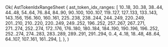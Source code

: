 Ok(
    AstTokenIdxRangeSheet {
        ast_token_idx_ranges: [
            10..18,
            30..38,
            38..44,
            44..48,
            54..64,
            76..84,
            84..90,
            90..100,
            100..107,
            119..127,
            127..133,
            133..143,
            143..156,
            156..160,
            160..161,
            225..238,
            238..244,
            244..249,
            220..249,
            201..210,
            210..220,
            220..249,
            249..252,
            196..252,
            257..267,
            267..271,
            271..274,
            252..274,
            172..176,
            176..180,
            180..184,
            184..190,
            190..196,
            196..252,
            252..274,
            274..283,
            283..289,
            289..291,
            291..294,
            0..4,
            4..18,
            18..48,
            48..64,
            64..107,
            107..161,
            161..294,
        ],
    },
)